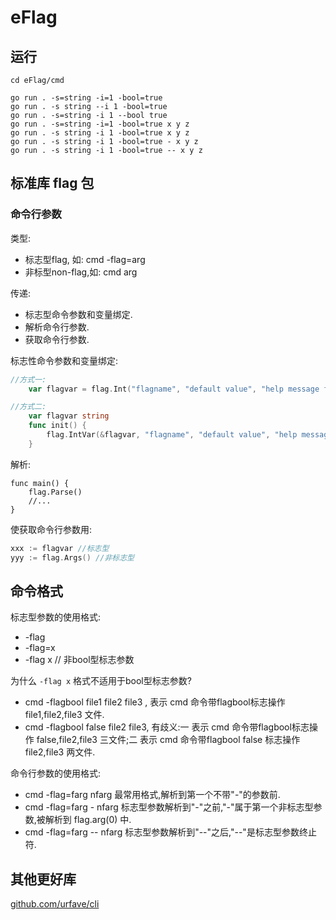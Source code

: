 # eFlag

## 运行

```
cd eFlag/cmd

go run . -s=string -i=1 -bool=true
go run . -s string --i 1 -bool=true
go run . -s=string -i 1 --bool true
go run . -s=string -i=1 -bool=true x y z
go run . -s string -i 1 -bool=true x y z
go run . -s string -i 1 -bool=true - x y z
go run . -s string -i 1 -bool=true -- x y z
```

## 标准库 flag 包

### 命令行参数

类型:

- 标志型flag, 如: cmd -flag=arg
- 非标型non-flag,如: cmd arg

传递:

- 标志型命令参数和变量绑定.
- 解析命令行参数.
- 获取命令行参数.

标志性命令参数和变量绑定:

```go
//方式一:
    var flagvar = flag.Int("flagname", "default value", "help message for flagname")

//方式二:
    var flagvar string
    func init() {
        flag.IntVar(&flagvar, "flagname", "default value", "help message for flagname")
    }
```
解析:
```
func main() {
    flag.Parse()
    //...
}
```

使获取命令行参数用:

```go
xxx := flagvar //标志型
yyy := flag.Args() //非标志型
```

## 命令格式

标志型参数的使用格式:

- -flag
- -flag=x
- -flag x  // 非bool型标志参数

为什么 `-flag x` 格式不适用于bool型标志参数?

- cmd -flagbool file1 file2 file3 , 表示 cmd 命令带flagbool标志操作 file1,file2,file3 文件.
- cmd -flagbool false  file2 file3, 有歧义:一 表示 cmd 命令带flagbool标志操作 false,file2,file3 三文件;二 表示 cmd 命令带flagbool false 标志操作 file2,file3 两文件.

命令行参数的使用格式:

- cmd -flag=farg nfarg
最常用格式,解析到第一个不带"-"的参数前.
- cmd -flag=farg - nfarg
标志型参数解析到"-"之前,"-"属于第一个非标志型参数,被解析到 flag.arg(0) 中.
- cmd -flag=farg -- nfarg
标志型参数解析到"--"之后,"--"是标志型参数终止符.

## 其他更好库

[github.com/urfave/cli][31]

[31]:https://github.com/urfave/cli
